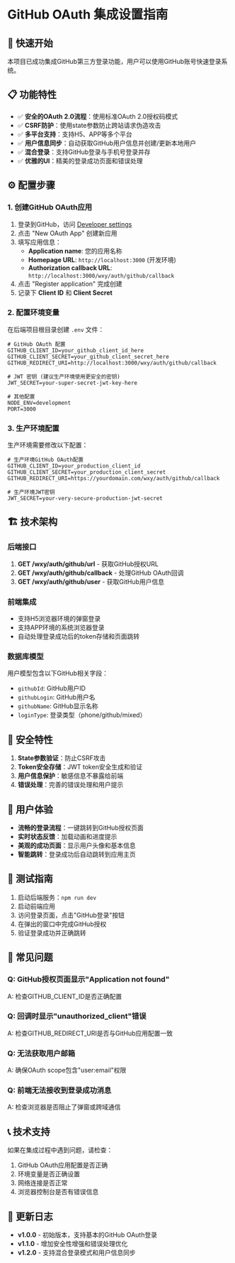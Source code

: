# GitHub OAuth 集成设置指南

## 🚀 快速开始

本项目已成功集成GitHub第三方登录功能，用户可以使用GitHub账号快速登录系统。

## 📋 功能特性

- ✅ **安全的OAuth 2.0流程**：使用标准OAuth 2.0授权码模式
- ✅ **CSRF防护**：使用state参数防止跨站请求伪造攻击
- ✅ **多平台支持**：支持H5、APP等多个平台
- ✅ **用户信息同步**：自动获取GitHub用户信息并创建/更新本地用户
- ✅ **混合登录**：支持GitHub登录与手机号登录并存
- ✅ **优雅的UI**：精美的登录成功页面和错误处理

## ⚙️ 配置步骤

### 1. 创建GitHub OAuth应用

1. 登录到GitHub，访问 [Developer settings](https://github.com/settings/developers)
2. 点击 "New OAuth App" 创建新应用
3. 填写应用信息：
   - **Application name**: 您的应用名称
   - **Homepage URL**: `http://localhost:3000` (开发环境)
   - **Authorization callback URL**: `http://localhost:3000/wxy/auth/github/callback`
4. 点击 "Register application" 完成创建
5. 记录下 **Client ID** 和 **Client Secret**

### 2. 配置环境变量

在后端项目根目录创建 `.env` 文件：

```env
# GitHub OAuth 配置
GITHUB_CLIENT_ID=your_github_client_id_here
GITHUB_CLIENT_SECRET=your_github_client_secret_here  
GITHUB_REDIRECT_URI=http://localhost:3000/wxy/auth/github/callback

# JWT 密钥 (建议生产环境使用更安全的密钥)
JWT_SECRET=your-super-secret-jwt-key-here

# 其他配置
NODE_ENV=development
PORT=3000
```

### 3. 生产环境配置

生产环境需要修改以下配置：

```env
# 生产环境GitHub OAuth配置
GITHUB_CLIENT_ID=your_production_client_id
GITHUB_CLIENT_SECRET=your_production_client_secret
GITHUB_REDIRECT_URI=https://yourdomain.com/wxy/auth/github/callback

# 生产环境JWT密钥
JWT_SECRET=your-very-secure-production-jwt-secret
```

## 🏗️ 技术架构

### 后端接口

1. **GET /wxy/auth/github/url** - 获取GitHub授权URL
2. **GET /wxy/auth/github/callback** - 处理GitHub OAuth回调
3. **GET /wxy/auth/github/user** - 获取GitHub用户信息

### 前端集成

- 支持H5浏览器环境的弹窗登录
- 支持APP环境的系统浏览器登录
- 自动处理登录成功后的token存储和页面跳转

### 数据库模型

用户模型包含以下GitHub相关字段：
- `githubId`: GitHub用户ID
- `githubLogin`: GitHub用户名
- `githubName`: GitHub显示名称
- `loginType`: 登录类型（phone/github/mixed）

## 🔐 安全特性

1. **State参数验证**：防止CSRF攻击
2. **Token安全存储**：JWT token安全生成和验证
3. **用户信息保护**：敏感信息不暴露给前端
4. **错误处理**：完善的错误处理和用户提示

## 🎨 用户体验

- **流畅的登录流程**：一键跳转到GitHub授权页面
- **实时状态反馈**：加载动画和进度提示
- **美观的成功页面**：显示用户头像和基本信息
- **智能跳转**：登录成功后自动跳转到应用主页

## 🧪 测试指南

1. 启动后端服务：`npm run dev`
2. 启动前端应用
3. 访问登录页面，点击"GitHub登录"按钮
4. 在弹出的窗口中完成GitHub授权
5. 验证登录成功并正确跳转

## 🚨 常见问题

### Q: GitHub授权页面显示"Application not found"
A: 检查GITHUB_CLIENT_ID是否正确配置

### Q: 回调时显示"unauthorized_client"错误  
A: 检查GITHUB_REDIRECT_URI是否与GitHub应用配置一致

### Q: 无法获取用户邮箱
A: 确保OAuth scope包含"user:email"权限

### Q: 前端无法接收到登录成功消息
A: 检查浏览器是否阻止了弹窗或跨域通信

## 📞 技术支持

如果在集成过程中遇到问题，请检查：
1. GitHub OAuth应用配置是否正确
2. 环境变量是否正确设置
3. 网络连接是否正常
4. 浏览器控制台是否有错误信息

## 🔄 更新日志

- **v1.0.0** - 初始版本，支持基本的GitHub OAuth登录
- **v1.1.0** - 增加安全性增强和错误处理优化
- **v1.2.0** - 支持混合登录模式和用户信息同步 